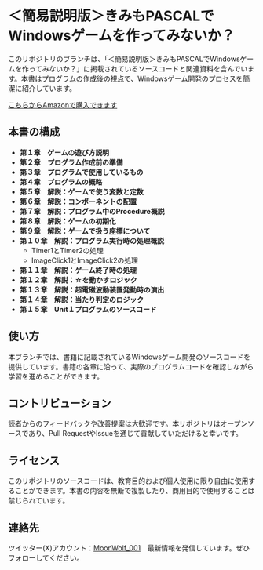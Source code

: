 # ＜簡易説明版＞きみもPASCALでWindowsゲームを作ってみないか？

このリポジトリのブランチは、「＜簡易説明版＞きみもPASCALでWindowsゲームを作ってみないか？」に掲載されているソースコードと関連資料を含んでいます。本書はプログラムの作成後の視点で、Windowsゲーム開発のプロセスを簡潔に紹介しています。

[こちらからAmazonで購入できます](https://www.amazon.co.jp/dp/B0CDSCVNC8)

## 本書の構成

- **第１章　ゲームの遊び方説明**
- **第２章　プログラム作成前の準備**
- **第３章　プログラムで使用しているもの**
- **第４章　プログラムの概略**
- **第５章　解説：ゲームで使う変数と定数**
- **第６章　解説：コンポーネントの配置**
- **第７章　解説：プログラム中のProcedure概説**
- **第８章　解説：ゲームの初期化**
- **第９章　解説：ゲームで扱う座標について**
- **第１０章　解説：プログラム実行時の処理概説**
  - Timer1とTimer2の処理
  - ImageClick1とImageClick2の処理
- **第１１章　解説：ゲーム終了時の処理**
- **第１２章　解説：☆を動かすロジック**
- **第１３章　解説：超電磁波動装置発動時の演出**
- **第１４章　解説：当たり判定のロジック**
- **第１５章　Unit１プログラムのソースコード**

## 使い方

本ブランチでは、書籍に記載されているWindowsゲーム開発のソースコードを提供しています。書籍の各章に沿って、実際のプログラムコードを確認しながら学習を進めることができます。

## コントリビューション

読者からのフィードバックや改善提案は大歓迎です。本リポジトリはオープンソースであり、Pull RequestやIssueを通じて貢献していただけると幸いです。

## ライセンス

このリポジトリのソースコードは、教育目的および個人使用に限り自由に使用することができます。本書の内容を無断で複製したり、商用目的で使用することは禁じられています。

## 連絡先

ツイッター(X)アカウント：[MoonWolf_001](https://twitter.com/MoonWolf_001)　最新情報を発信しています。ぜひフォローしてください。

